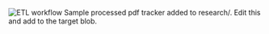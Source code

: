 ![ETL workflow](https://github.com/user-attachments/assets/d58ea4a4-fca1-4b4b-8bb8-945b00bd8e5a)
Sample processed pdf tracker added to research/. Edit this and add to the target blob.
